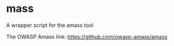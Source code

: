 # mass
A wrapper script for the amass tool

The OWASP Amass link: <a href="https://github.com/owasp-amass/amass">https://github.com/owasp-amass/amass</a>
